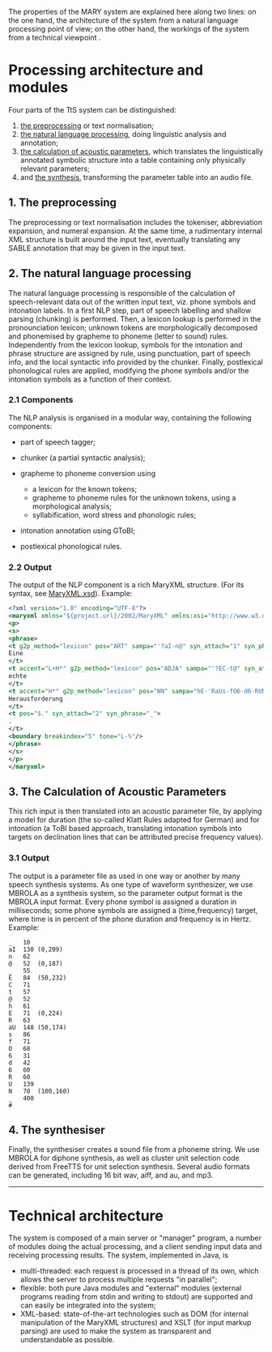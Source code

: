 
The properties of the MARY system are explained here along two lines: on the one hand, the architecture of the system from a natural language processing point of view; on the other hand, the workings of the system from a technical viewpoint .

# Processing architecture and modules
	
Four parts of the TtS system can be distinguished:
	
1. [the preprocessing](#preprocessing) or text normalisation;
2. [the natural language processing](#nlp), doing linguistic analysis and annotation;
3. [the calculation of acoustic parameters](#acoustparams), which translates the linguistically annotated symbolic structure into a table containing only physically relevant parameters;
4. and [the synthesis](#synthesis), transforming the parameter table into an audio file.

## 1. The preprocessing

The preprocessing or text normalisation includes the tokeniser, abbreviation expansion, and numeral expansion. 
At the same time, a rudimentary internal XML structure is built around the input text, eventually translating any SABLE annotation that may be given in the input text.

## 2. The natural language processing
	
The natural language processing is responsible of the calculation of speech-relevant data out of the written input text, viz. phone symbols and intonation labels. 
In a first NLP step, part of speech labelling and shallow parsing (chunking) is performed. Then, a lexicon lookup is performed in the pronounciation lexicon; unknown tokens are morphologically decomposed and phonemised by grapheme to phoneme (letter to sound) rules. 
Independently from the lexicon lookup, symbols for the intonation and phrase structure are assigned by rule, using punctuation, part of speech info, and the local syntactic info provided by the chunker. 
Finally, postlexical phonological rules are applied, modifying the phone symbols and/or the intonation symbols as a function of their context.

### 2.1 Components
	
The NLP analysis is organised in a modular way, containing the following components:
	
* part of speech tagger;
* chunker (a partial syntactic analysis);

* grapheme to phoneme conversion using
    * a lexicon for the known tokens;
    * grapheme to phoneme rules for the unknown tokens, using a morphological analysis;
	* syllabification, word stress and phonologic rules;
		
* intonation annotation using GToBI;
* postlexical phonological rules.

### 2.2 Output

The output of the NLP component is a rich MaryXML structure. (For its syntax, see [MaryXML.xsd](MaryXML.xsd)). Example:
```xml	
<?xml version="1.0" encoding="UTF-8"?>
<maryxml xmlns="${project.url}/2002/MaryXML" xmlns:xsi="http://www.w3.org/2001/XMLSchema-instance" version="0.4" xml:lang="de">
<p>
<s>
<phrase>
<t g2p_method="lexicon" pos="ART" sampa="'?aI-n@" syn_attach="1" syn_phrase="NP">
Eine
</t>
<t accent="L+H*" g2p_method="lexicon" pos="ADJA" sampa="'?EC-t@" syn_attach="0" syn_phrase="NP">
echte
</t>
<t accent="H*" g2p_method="lexicon" pos="NN" sampa="hE-'RaUs-fO6-d6-RUN" syn_attach="0" syn_phrase="NP">
Herausforderung
</t>
<t pos="$." syn_attach="2" syn_phrase="_">
.
</t>
<boundary breakindex="5" tone="L-%"/>
</phrase>
</s>
</p>
</maryxml>
```

## 3. The Calculation of Acoustic Parameters
	
This rich input is then translated into an acoustic parameter file, by applying a model for duration (the so-called Klatt Rules adapted for German) and for intonation (a ToBI based approach, translating intonation symbols into targets on declination lines that can be attributed precise frequency values).
	

### 3.1 Output
	
The output is a parameter file as used in one way or another by many speech synthesis systems. 
As one type of waveform synthesizer, we use MBROLA as a synthesis system, so the parameter output format is the MBROLA input format. 
Every phone symbol is assigned a duration in milliseconds; some phone symbols are assigned a (time,frequency) target, where time is in percent of the phone duration and frequency is in Hertz. 
Example:
```
_   10
aI  130 (0,209)
n   62
@   52  (0,187)
_   55
E   84  (50,232)
C   71
t   57
@   52
h   61
E   71  (0,224)
R   63
aU  148 (50,174)
s   86
f   71
O   68
6   31
d   42
6   60
R   60
U   139
N   78  (100,160)
_   400
#
```

## 4. The synthesiser

Finally, the synthesiser creates a sound file from a phoneme string. We use MBROLA for diphone synthesis, as well as cluster unit selection code derived from FreeTTS for unit selection synthesis. 
Several audio formats can be generated, including 16 bit wav, aiff, and au, and mp3.

------

# Technical architecture

The system is composed of a main server or "manager" program, a number of modules doing the actual processing, and a client sending input data and receiving processing results.
The system, implemented in Java, is 

* multi-threaded: each request is processed in a thread of its own, which allows the server to process multiple requests "in parallel";
* flexible: both pure Java modules and "external" modules (external programs reading from stdin and writing to stdout) are supported and can easily be integrated into the system;	
* XML-based: state-of-the-art technologies such as DOM (for internal manipulation of the MaryXML structures) and XSLT (for input markup parsing) are used to make the system as transparent and understandable as possible.

